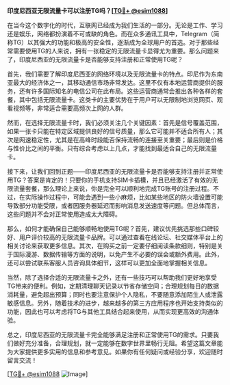 **印度尼西亚无限流量卡可以注册TG吗？[[TG💪+ @esim1088](https://t.me/s/esim1088)]**

在当今这个数字化的时代，互联网已经成为我们生活的一部分。无论是工作、学习还是娱乐，网络都扮演着不可或缺的角色。而在众多通讯工具中，Telegram（简称TG）以其强大的功能和极高的安全性，逐渐成为全球用户的首选。对于那些经常需要使用TG的人来说，拥有一张稳定的无限流量卡显得尤为重要。那么问题来了，印度尼西亚的无限流量卡是否能够支持注册和正常使用TG呢？

首先，我们需要了解印度尼西亚的网络环境以及无限流量卡的特点。印尼作为东南亚最大的经济体之一，其移动通信市场非常发达。这里不仅有本地运营商提供的服务，还有许多国际知名的电信公司在此布局。这些运营商通常会推出各种各样的套餐，其中包括无限流量卡。这类卡的主要优势在于用户可以无限制地浏览网页、观看视频等，非常适合需要高频次上网的人群。

然而，在选择无限流量卡时，我们必须关注几个关键因素：首先是信号覆盖范围，如果一张卡只能在特定区域提供良好的信号质量，那么它可能并不适合所有人；其次是网速稳定性，尤其是在高峰时段能否保持流畅的连接至关重要；最后则是价格与性价比之间的平衡。只有综合考虑以上几点，才能找到最适合自己的无限流量卡。

接下来，让我们回到正题——印度尼西亚的无限流量卡是否能够支持注册并正常使用TG？答案是肯定的！只要你的手机支持SIM卡插槽，并且已经激活了有效的无限流量套餐，那么理论上来说，你是完全可以顺利地完成TG账号的注册过程。不过，在实际操作过程中，可能会遇到一些小麻烦，比如某些地区的防火墙设置可能导致部分功能受限，或者因服务器延迟而影响消息发送速度等问题。但总体而言，这些问题并不会对正常使用造成太大障碍。

那么，如何才能确保自己能够顺畅地使用TG呢？首先，建议优先挑选那些口碑较好、用户评价较高的无限流量卡品牌。可以通过查看在线论坛、社交媒体平台上的相关讨论来获取更多信息。其次，在购买之前一定要仔细阅读条款细则，特别是关于国际漫游、数据传输等方面的说明，以免产生不必要的误会或额外费用。此外，还可以尝试联系客服人员咨询具体细节，这样可以更加全面地掌握相关信息。

当然，除了选择合适的无限流量卡之外，还有一些技巧可以帮助我们更好地享受TG带来的便利。例如，定期清理聊天记录以节省存储空间；合理规划每日的数据消耗量，避免超出预算；同时也要注意保护个人隐私，不要随意添加陌生人或泄露敏感信息。另外，随着技术的进步，越来越多的第三方应用程序也开始支持类似的功能，因此也可以考虑将TG与其他工具结合起来使用，从而实现更高效的沟通体验。

总之，印度尼西亚的无限流量卡完全能够满足注册和正常使用TG的需求。只要我们做好充分准备，合理规划，就一定能够在数字世界里畅行无阻。希望这篇文章能为大家提供更多实用的信息和参考意见。如果你有任何疑问或经验分享，欢迎随时留言交流！

[[TG💪+ @esim1088](https://t.me/s/esim1088) ![Image](https://i.postimg.cc/4NQfJmqS/Snipaste-2025-05-13-00-14-12.png)]